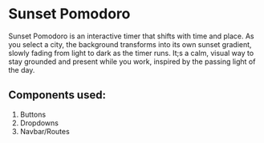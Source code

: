 # Sunset Pomodoro

Sunset Pomodoro is an interactive timer that shifts with time and place. As you select a city, the background transforms into its own sunset gradient, slowly fading from light to dark as the timer runs. It;s a calm, visual way to stay grounded and present while you work, inspired by the passing light of the day.

## Components used: 
1. Buttons
2. Dropdowns
3. Navbar/Routes 
